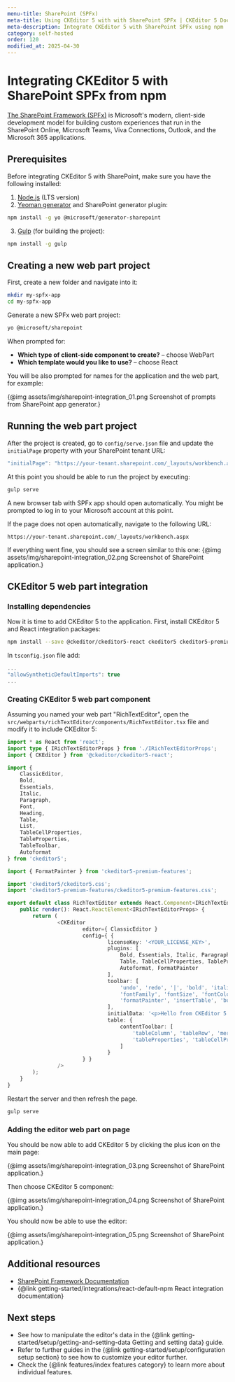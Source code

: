```yaml
---
menu-title: SharePoint (SPFx)
meta-title: Using CKEditor 5 with with SharePoint SPFx | CKEditor 5 Documentation
meta-description: Integrate CKEditor 5 with SharePoint SPFx using npm
category: self-hosted
order: 120
modified_at: 2025-04-30
---
```


# Integrating CKEditor&nbsp;5 with SharePoint SPFx from npm

[The SharePoint Framework (SPFx)](https://learn.microsoft.com/en-us/sharepoint/dev/spfx/sharepoint-framework-overview) is Microsoft's modern, client-side development model for building custom experiences that run in the SharePoint Online, Microsoft Teams, Viva Connections, Outlook, and the Microsoft 365 applications.

## Prerequisites

Before integrating CKEditor&nbsp;5 with SharePoint, make sure you have the following installed:

1. [Node.js](https://nodejs.org/) (LTS version)
2. [Yeoman generator](https://yeoman.io/) and SharePoint generator plugin:

```bash
npm install -g yo @microsoft/generator-sharepoint
```
3. [Gulp](https://gulpjs.com/) (for building the project):

```bash
npm install -g gulp
```

## Creating a new web part project

First, create a new folder and navigate into it:

```bash
mkdir my-spfx-app
cd my-spfx-app
```

Generate a new SPFx web part project:

```bash
yo @microsoft/sharepoint
```

When prompted for:
* **Which type of client-side component to create?** &ndash; choose WebPart
* **Which template would you like to use?** &ndash; choose React


You will be also prompted for names for the application and the web part, for example:

{@img assets/img/sharepoint-integration_01.png Screenshot of prompts from SharePoint app generator.}


## Running the web part project

After the project is created, go to `config/serve.json` file and update the `initialPage` property with your SharePoint tenant URL:

```js
"initialPage": "https://your-tenant.sharepoint.com/_layouts/workbench.aspx"
```

At this point you should be able to run the project by executing:

```bash
gulp serve
```

A new browser tab with SPFx app should open automatically. You might be prompted to log in to your Microsoft account at this point.

If the page does not open automatically, navigate to the following URL:

```
https://your-tenant.sharepoint.com/_layouts/workbench.aspx
```

If everything went fine, you should see a screen similar to this one:
{@img assets/img/sharepoint-integration_02.png Screenshot of SharePoint application.}

## CKEditor 5 web part integration

### Installing dependencies

Now it is time to add CKEditor&nbsp;5 to the application. First, install CKEditor&nbsp;5 and React integration packages:

```bash
npm install --save @ckeditor/ckeditor5-react ckeditor5 ckeditor5-premium-features
```

In `tsconfig.json` file add:

```js
...
"allowSyntheticDefaultImports": true
...
```

### Creating CKEditor 5 web part component

Assuming you named your web part "RichTextEditor", open the `src/webparts/richTextEditor/components/RichTextEditor.tsx` file and modify it to include CKEditor&nbsp;5:

```typescript
import * as React from 'react';
import type { IRichTextEditorProps } from './IRichTextEditorProps';
import { CKEditor } from '@ckeditor/ckeditor5-react';

import {
	ClassicEditor,
	Bold,
	Essentials,
	Italic,
	Paragraph,
	Font,
	Heading,
	Table,
	List,
	TableCellProperties,
	TableProperties,
	TableToolbar,
	Autoformat
} from 'ckeditor5';

import { FormatPainter } from 'ckeditor5-premium-features';

import 'ckeditor5/ckeditor5.css';
import 'ckeditor5-premium-features/ckeditor5-premium-features.css';

export default class RichTextEditor extends React.Component<IRichTextEditorProps> {
	public render(): React.ReactElement<IRichTextEditorProps> {
		return (
				<CKEditor
						editor={ ClassicEditor }
						config={ {
								licenseKey: '<YOUR_LICENSE_KEY>',
								plugins: [
									Bold, Essentials, Italic, Paragraph, Font, Heading,
									Table, TableCellProperties, TableProperties, TableToolbar, List,
									Autoformat, FormatPainter
								],
								toolbar: [
									'undo', 'redo', '|', 'bold', 'italic', '|',
									'fontFamily', 'fontSize', 'fontColor', 'fontBackgroundColor', '|',
									'formatPainter', 'insertTable', 'bulletedList', 'numberedList'
								],
								initialData: '<p>Hello from CKEditor 5 in SPFX React app!</p>',
								table: {
									contentToolbar: [
										'tableColumn', 'tableRow', 'mergeTableCells',
										'tableProperties', 'tableCellProperties'
									]
								}
						} }
				/>
		);
	}
}
```

Restart the server and then refresh the page.

```bash
gulp serve
```

### Adding the editor web part on page

You should be now able to add CKEditor&nbsp;5 by clicking the plus icon on the main page:

{@img assets/img/sharepoint-integration_03.png Screenshot of SharePoint application.}

Then choose CKEditor 5 component:

{@img assets/img/sharepoint-integration_04.png Screenshot of SharePoint application.}

You should now be able to use the editor:

{@img assets/img/sharepoint-integration_05.png Screenshot of SharePoint application.}

## Additional resources

* [SharePoint Framework Documentation](https://learn.microsoft.com/en-us/sharepoint/dev/spfx/sharepoint-framework-overview)
* {@link getting-started/integrations/react-default-npm React integration documentation}

## Next steps

* See how to manipulate the editor's data in the {@link getting-started/setup/getting-and-setting-data Getting and setting data} guide.
* Refer to further guides in the {@link getting-started/setup/configuration setup section} to see how to customize your editor further.
* Check the {@link features/index features category} to learn more about individual features.
